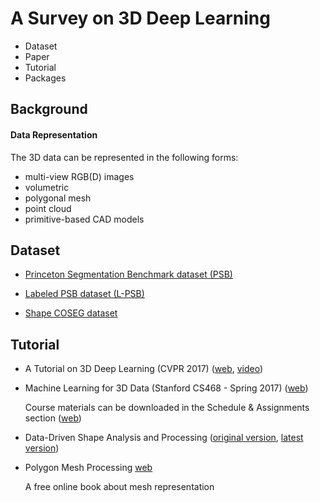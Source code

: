 # A Survey on 3D Deep Learning

* Dataset
* Paper
* Tutorial
* Packages

## Background

#### Data Representation
The 3D data can be represented in the following forms:
* multi-view RGB(D) images
* volumetric
* polygonal mesh
* point cloud
* primitive-based CAD models

## Dataset

* [Princeton Segmentation Benchmark dataset (PSB)](http://segeval.cs.princeton.edu/)

* [Labeled PSB dataset (L-PSB)](https://people.cs.umass.edu/~kalo/papers/LabelMeshes/)

* [Shape COSEG dataset](http://irc.cs.sdu.edu.cn/~yunhai/public_html/ssl/ssd.htm)

## Tutorial

* A Tutorial on 3D Deep Learning (CVPR 2017) ([web](http://3ddl.stanford.edu/), [video](https://www.youtube.com/watch?v=8CenT_4HWyY))

* Machine Learning for 3D Data (Stanford CS468 - Spring 2017) ([web](http://graphics.stanford.edu/courses/cs468-17-spring/))
  
  Course materials can be downloaded in the Schedule & Assignments section ([web](http://graphics.stanford.edu/courses/cs468-17-spring/schedule.html))

* Data-Driven Shape Analysis and Processing ([original version](https://people.cs.umass.edu/~kalo/papers/EGstar16/data_driven_shape.pdf), [latest version](https://people.cs.umass.edu/~kalo/datadrivenshape/data_driven_shape.pdf))

* Polygon Mesh Processing [web](http://www.pmp-book.org/)

  A free online book about mesh representation

